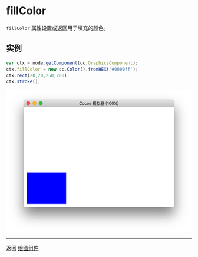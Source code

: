 # fillColor

`fillColor` 属性设置或返回用于填充的颜色。

## 实例

```javascript
var ctx = node.getComponent(cc.GraphicsComponent);
ctx.fillColor = new cc.Color().fromHEX('#0000ff');
ctx.rect(20,20,250,200);
ctx.stroke();
```

![](fillColor.png)

<hr>

返回 [绘图组件](index.md)
